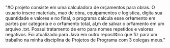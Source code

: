"#O projeto consiste em uma calculadora de orçamentos para obras. O usuario insere materiais, mao de obra, equipamentos e logistica, digita sua quantidade e valores e no final, o programa calcula esse or‡amento em partes por categoria e o or‡amento total, al‚m de salvar o or‡amento em um arquivo .txt. Possui tratamento de erro para nomes repetidos e valores negativos. Foi atualizado para Java em outro reposit¢rio que fiz para um trabalho na minha disciplina de Projetos de Programa com 3 colegas meus." 
